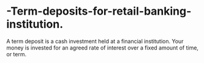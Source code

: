 # -Term-deposits-for-retail-banking-institution.
A term deposit is a cash investment held at a financial institution. Your money is invested for an agreed rate of interest over a fixed amount of time, or term.
